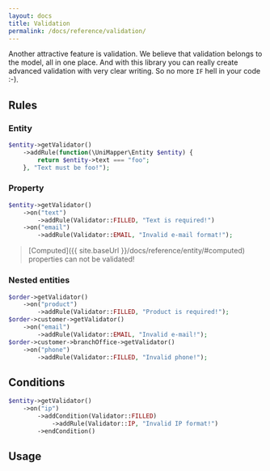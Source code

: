 ```yaml
---
layout: docs
title: Validation
permalink: /docs/reference/validation/
---
```


Another attractive feature is validation. We believe that validation belongs to the model, all in one place. And with this library you can really create advanced validation with very clear writing. So no more `IF` hell in your code :-).

## Rules

### Entity
~~~ php
$entity->getValidator()
    ->addRule(function(\UniMapper\Entity $entity) {
        return $entity->text === "foo";
    }, "Text must be foo!");
~~~

### Property
~~~ php
$entity->getValidator()
    ->on("text")
        ->addRule(Validator::FILLED, "Text is required!")
    ->on("email")
        ->addRule(Validator::EMAIL, "Invalid e-mail format!");
~~~

> [Computed]({{ site.baseUrl }}/docs/reference/entity/#computed) properties can not be validated!

### Nested entities
~~~ php
$order->getValidator()
    ->on("product")
        ->addRule(Validator::FILLED, "Product is required!");
$order->customer->getValidator()
    ->on("email")
        ->addRule(Validator::EMAIL, "Invalid e-mail!");
$order->customer->branchOffice->getValidator()
    ->on("phone")
        ->addRule(Validator::FILLED, "Invalid phone!");
~~~

## Conditions
~~~ php
$entity->getValidator()
    ->on("ip")
        ->addCondition(Validator::FILLED)
            ->addRule(Validator::IP, "Invalid IP format!")
        ->endCondition()
~~~

## Usage
